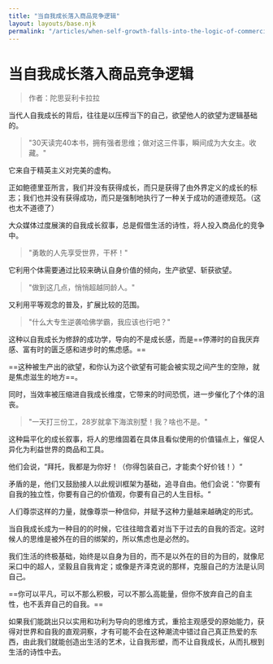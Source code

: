 ```yaml
---
title: "当自我成长落入商品竞争逻辑"
layout: layouts/base.njk
permalink: "/articles/when-self-growth-falls-into-the-logic-of-commercial-competition/"
---
```


# 当自我成长落入商品竞争逻辑

> 作者：陀思妥利卡拉拉

当代人自我成长的背后，往往是以压榨当下的自己，欲望他人的欲望为逻辑基础的。

> "30天读完40本书，拥有强者思维；做对这三件事，瞬间成为大女主。收藏。"

它来自于精英主义对完美的虚构。

正如鲍德里亚所言，我们并没有获得成长，而只是获得了由外界定义的成长的标志；我们也并没有获得成功，而只是强制地执行了一种关于成功的道德规范。（这也太不道德了）

大众媒体过度展演的自我成长叙事，总是假借生活的诗性，将人投入商品化的竞争中。

> "勇敢的人先享受世界，干杯！"

它利用个体需要通过比较来确认自身价值的倾向，生产欲望、斩获欲望。

> "做到这几点，悄悄超越同龄人。"

又利用平等观念的普及，扩展比较的范围。

> "什么大专生逆袭哈佛学霸，我应该也行吧？"

这种以自我成长为修辞的成功学，导向的不是成长感，而是==停滞时的自我厌弃感、富有时的匮乏感和进步时的焦虑感。==

==这种被生产出的欲望，和你认为这个欲望有可能会被实现之间产生的空隙，就是焦虑滋生的地方==。

同时，当效率被压缩进自我成长维度，它带来的时间恐慌，进一步催化了个体的沮丧。

> "一天打三份工，28岁就拿下海滨别墅！我？啥也不是。"

这种扁平化的成长叙事，将人的思维固着在具体且看似使用的价值锚点上，催促人异化为利益世界的商品和工具。

他们会说，“拜托，我都是为你好！（你得包装自己，才能卖个好价钱！）“

矛盾的是，他们又鼓励接人以此规训框架为基础，追寻自由。他们会说：”你要有自我的独立性，你要有自己的价值观，你要有自己的人生目标。“

人们尊崇这样的力量，就像尊崇一种信仰，并赋予这种力量越来越确定的形式。

当自我成长成为一种目的的时候，它往往暗含着对当下于过去的自我的否定。这时候人的思维是被外在的目的绑架的，所以焦虑也是必然的。

我们生活的终极基础，始终是以自身为目的，而不是以外在的目的为目的，就像尼采口中的超人，坚毅且自我肯定；或像是齐泽克说的那样，克服自己的方法是认同自己。

==你可以平凡，可以不那么积极，可以不那么高能量，但你不放弃自己的自主性，也不丢弃自己的自我。==

如果我们能跳出只以实用和功利为导向的思维方式，重拾主观感受的原始能力，获得对世界和自我的直观洞察，才有可能不会在这种潮流中错过自己真正热爱的东西，由此我们就能创造出生活的艺术，让自我形塑，而不让自我成长，从而扎根到生活的诗性中去。

